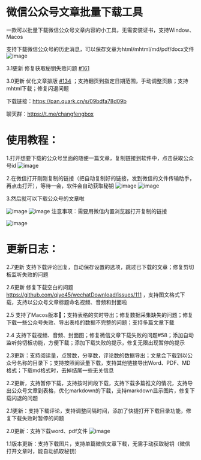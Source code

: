 # 微信公众号文章批量下载工具

一款可以批量下载微信公众号文章内容的小工具，无需安装证书，支持Window、Macos

支持下载微信公众号的历史消息，可以保存文章为html/mhtml/md/pdf/docx文件
![image](https://github.com/user-attachments/assets/5062bdb5-4512-4db7-9eba-e4f0200c68ae)

3.1更新 修复获取秘钥失败问题 [#161](https://github.com/qiye45/wechatDownload/issues/161)

3.0更新 优化文章排版 [#134](https://github.com/qiye45/wechatDownload/issues/134) ；支持翻页到指定日期范围，手动调整页数；支持mhtml下载；修复闪退问题

下载链接：https://pan.quark.cn/s/09bdfa78d09b

聊天群：https://t.me/changfengbox

# 使用教程：
1.打开想要下载的公众号里面的随便一篇文章，复制链接到软件中，点击获取公众号id
![image](https://github.com/qiye45/wechatDownload/assets/138199658/5fbee2aa-f1b5-4a1e-b031-ab994debc4ee)

2.在微信打开刚刚复制的链接（把自动复制好的链接，发到微信的文件传输助手，再点击打开），等待一会，软件会自动获取秘钥
![image](https://github.com/qiye45/wechatDownload/assets/138199658/2313e0ab-399f-4159-a84f-3cfbe4945fb4)
![image](https://github.com/qiye45/wechatDownload/assets/138199658/9ed6697d-14ce-4009-8a61-a3fdea64c29f)

3.然后就可以下载公众号的文章啦

![image](https://github.com/qiye45/wechatDownload/assets/138199658/965aa288-8ece-4850-8396-efb93e464e6e)
![image](https://github.com/qiye45/wechatDownload/assets/138199658/f5e95a6d-a22d-4bc0-980f-f0e91644145e)
注意事项：需要用微信内置浏览器打开复制的链接

![image](https://github.com/qiye45/wechatDownload/assets/138199658/bca604e8-d756-4971-aa6d-8b0c8cf88753)



# 更新日志：

2.7更新 支持下载评论回复，自动保存设置的选项，跳过已下载的文章；修复剪切板监听失败的问题

2.6更新 修复下载空白的问题 https://github.com/qiye45/wechatDownload/issues/111 ，支持图文格式下载，支持以公众号文章标题命名视频、音频和封面啦

2.5 支持了Macos版本🥳；支持表格的实时导出；修复数据采集缺失的问题；修复下载一些公众号失败、导出表格的数据不完整的问题；支持多篇文章下载

2.4 支持下载视频、音频、封面图；修复微信文章下载失败的问题#58；添加自动监听剪切板功能，方便下载；添加下载失败的提示，修复无限出现暂停的提示

2.3更新：支持阅读量，点赞数，分享数，评论数的数据导出；文章会下载到以公众号名称的目录下；支持按照阅读量下载，支持其他链接导出Word、PDF、MD格式；下载md格式时，去掉结尾一些无关信息

2.2更新，支持暂停下载，支持按时间段下载，支持下载多篇推文的情况，支持导出公众号文章到表格，优化markdown的下载，支持markdown显示图片，修复下载闪退的问题

2.1更新：支持下载评论，支持调整间隔时间，添加了快捷打开下载目录功能，修复下载失败时暂停的问题

2.0更新：支持下载word、pdf文件
![image](https://github.com/qiye45/wechatDownload/assets/138199658/82934da3-ca55-4440-9f0d-3c8ba0a2106a)

1.1版本更新：支持下载图片，支持单篇微信文章下载，无需手动获取秘钥（微信打开文章时，能自动抓取秘钥）
